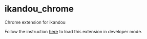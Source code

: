 ikandou_chrome
==============

Chrome extension for ikandou


Follow the instruction [here](http://developer.chrome.com/extensions/getstarted.html#load) to load this extension in developer mode.
